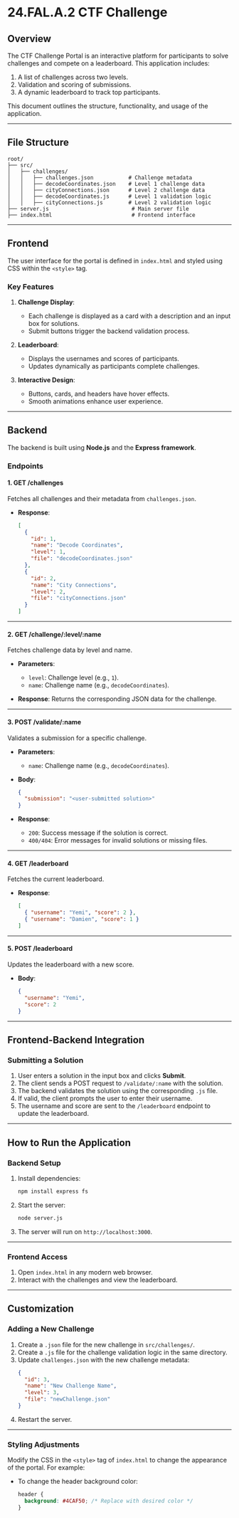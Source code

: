 # **24.FAL.A.2 CTF Challenge**

## **Overview**

The CTF Challenge Portal is an interactive platform for participants to solve challenges and compete on a leaderboard. This application includes:
1. A list of challenges across two levels.
2. Validation and scoring of submissions.
3. A dynamic leaderboard to track top participants.

This document outlines the structure, functionality, and usage of the application.

---

## **File Structure**
```
root/
├── src/
│   ├── challenges/
│   │   ├── challenges.json           # Challenge metadata
│   │   ├── decodeCoordinates.json    # Level 1 challenge data
│   │   ├── cityConnections.json      # Level 2 challenge data
│   │   ├── decodeCoordinates.js      # Level 1 validation logic
│   │   ├── cityConnections.js        # Level 2 validation logic
├── server.js                          # Main server file
├── index.html                         # Frontend interface
```

---

## **Frontend**
The user interface for the portal is defined in `index.html` and styled using CSS within the `<style>` tag.

### **Key Features**
1. **Challenge Display**:
   - Each challenge is displayed as a card with a description and an input box for solutions.
   - Submit buttons trigger the backend validation process.

2. **Leaderboard**:
   - Displays the usernames and scores of participants.
   - Updates dynamically as participants complete challenges.

3. **Interactive Design**:
   - Buttons, cards, and headers have hover effects.
   - Smooth animations enhance user experience.

---

## **Backend**

The backend is built using **Node.js** and the **Express framework**.

### **Endpoints**

#### 1. **GET /challenges**
Fetches all challenges and their metadata from `challenges.json`.

- **Response**:
  ```json
  [
    {
      "id": 1,
      "name": "Decode Coordinates",
      "level": 1,
      "file": "decodeCoordinates.json"
    },
    {
      "id": 2,
      "name": "City Connections",
      "level": 2,
      "file": "cityConnections.json"
    }
  ]
  ```

---

#### 2. **GET /challenge/:level/:name**
Fetches challenge data by level and name.

- **Parameters**:
  - `level`: Challenge level (e.g., `1`).
  - `name`: Challenge name (e.g., `decodeCoordinates`).

- **Response**:
  Returns the corresponding JSON data for the challenge.

---

#### 3. **POST /validate/:name**
Validates a submission for a specific challenge.

- **Parameters**:
  - `name`: Challenge name (e.g., `decodeCoordinates`).

- **Body**:
  ```json
  {
    "submission": "<user-submitted solution>"
  }
  ```

- **Response**:
  - `200`: Success message if the solution is correct.
  - `400/404`: Error messages for invalid solutions or missing files.

---

#### 4. **GET /leaderboard**
Fetches the current leaderboard.

- **Response**:
  ```json
  [
    { "username": "Yemi", "score": 2 },
    { "username": "Damien", "score": 1 }
  ]
  ```

---

#### 5. **POST /leaderboard**
Updates the leaderboard with a new score.

- **Body**:
  ```json
  {
    "username": "Yemi",
    "score": 2
  }
  ```

---

## **Frontend-Backend Integration**

### **Submitting a Solution**
1. User enters a solution in the input box and clicks **Submit**.
2. The client sends a POST request to `/validate/:name` with the solution.
3. The backend validates the solution using the corresponding `.js` file.
4. If valid, the client prompts the user to enter their username.
5. The username and score are sent to the `/leaderboard` endpoint to update the leaderboard.

---

## **How to Run the Application**

### **Backend Setup**
1. Install dependencies:
   ```bash
   npm install express fs
   ```
2. Start the server:
   ```bash
   node server.js
   ```
3. The server will run on `http://localhost:3000`.

---

### **Frontend Access**
1. Open `index.html` in any modern web browser.
2. Interact with the challenges and view the leaderboard.

---

## **Customization**

### **Adding a New Challenge**
1. Create a `.json` file for the new challenge in `src/challenges/`.
2. Create a `.js` file for the challenge validation logic in the same directory.
3. Update `challenges.json` with the new challenge metadata:
   ```json
   {
     "id": 3,
     "name": "New Challenge Name",
     "level": 3,
     "file": "newChallenge.json"
   }
   ```
4. Restart the server.

---

### **Styling Adjustments**
Modify the CSS in the `<style>` tag of `index.html` to change the appearance of the portal. For example:
- To change the header background color:
  ```css
  header {
    background: #4CAF50; /* Replace with desired color */
  }
  ```
